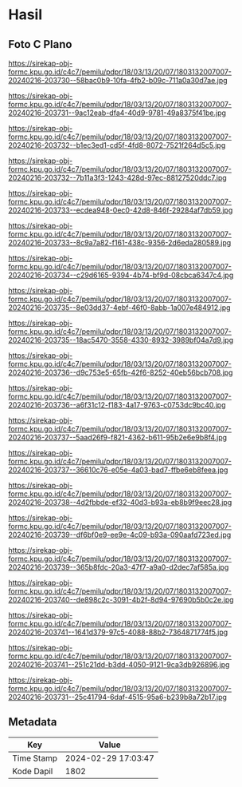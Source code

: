 # Hasil

## Foto C Plano

https://sirekap-obj-formc.kpu.go.id/c4c7/pemilu/pdpr/18/03/13/20/07/1803132007007-20240216-203730--58bac0b9-10fa-4fb2-b09c-711a0a30d7ae.jpg

https://sirekap-obj-formc.kpu.go.id/c4c7/pemilu/pdpr/18/03/13/20/07/1803132007007-20240216-203731--9ac12eab-dfa4-40d9-9781-49a8375f41be.jpg

https://sirekap-obj-formc.kpu.go.id/c4c7/pemilu/pdpr/18/03/13/20/07/1803132007007-20240216-203732--b1ec3ed1-cd5f-4fd8-8072-7521f264d5c5.jpg

https://sirekap-obj-formc.kpu.go.id/c4c7/pemilu/pdpr/18/03/13/20/07/1803132007007-20240216-203732--7b11a3f3-1243-428d-97ec-88127520ddc7.jpg

https://sirekap-obj-formc.kpu.go.id/c4c7/pemilu/pdpr/18/03/13/20/07/1803132007007-20240216-203733--ecdea948-0ec0-42d8-846f-29284af7db59.jpg

https://sirekap-obj-formc.kpu.go.id/c4c7/pemilu/pdpr/18/03/13/20/07/1803132007007-20240216-203733--8c9a7a82-f161-438c-9356-2d6eda280589.jpg

https://sirekap-obj-formc.kpu.go.id/c4c7/pemilu/pdpr/18/03/13/20/07/1803132007007-20240216-203734--c29d6165-9394-4b74-bf9d-08cbca6347c4.jpg

https://sirekap-obj-formc.kpu.go.id/c4c7/pemilu/pdpr/18/03/13/20/07/1803132007007-20240216-203735--8e03dd37-4ebf-46f0-8abb-1a007e484912.jpg

https://sirekap-obj-formc.kpu.go.id/c4c7/pemilu/pdpr/18/03/13/20/07/1803132007007-20240216-203735--18ac5470-3558-4330-8932-3989bf04a7d9.jpg

https://sirekap-obj-formc.kpu.go.id/c4c7/pemilu/pdpr/18/03/13/20/07/1803132007007-20240216-203736--d9c753e5-65fb-42f6-8252-40eb56bcb708.jpg

https://sirekap-obj-formc.kpu.go.id/c4c7/pemilu/pdpr/18/03/13/20/07/1803132007007-20240216-203736--a6f31c12-f183-4a17-9763-c0753dc9bc40.jpg

https://sirekap-obj-formc.kpu.go.id/c4c7/pemilu/pdpr/18/03/13/20/07/1803132007007-20240216-203737--5aad26f9-f821-4362-b611-95b2e6e9b8f4.jpg

https://sirekap-obj-formc.kpu.go.id/c4c7/pemilu/pdpr/18/03/13/20/07/1803132007007-20240216-203737--36610c76-e05e-4a03-bad7-ffbe6eb8feea.jpg

https://sirekap-obj-formc.kpu.go.id/c4c7/pemilu/pdpr/18/03/13/20/07/1803132007007-20240216-203738--4d2fbbde-ef32-40d3-b93a-eb8b9f9eec28.jpg

https://sirekap-obj-formc.kpu.go.id/c4c7/pemilu/pdpr/18/03/13/20/07/1803132007007-20240216-203739--df6bf0e9-ee9e-4c09-b93a-090aafd723ed.jpg

https://sirekap-obj-formc.kpu.go.id/c4c7/pemilu/pdpr/18/03/13/20/07/1803132007007-20240216-203739--365b8fdc-20a3-47f7-a9a0-d2dec7af585a.jpg

https://sirekap-obj-formc.kpu.go.id/c4c7/pemilu/pdpr/18/03/13/20/07/1803132007007-20240216-203740--de898c2c-3091-4b2f-8d94-97690b5b0c2e.jpg

https://sirekap-obj-formc.kpu.go.id/c4c7/pemilu/pdpr/18/03/13/20/07/1803132007007-20240216-203741--1641d379-97c5-4088-88b2-7364871774f5.jpg

https://sirekap-obj-formc.kpu.go.id/c4c7/pemilu/pdpr/18/03/13/20/07/1803132007007-20240216-203741--251c21dd-b3dd-4050-9121-9ca3db926896.jpg

https://sirekap-obj-formc.kpu.go.id/c4c7/pemilu/pdpr/18/03/13/20/07/1803132007007-20240216-203731--25c41794-6daf-4515-95a6-b239b8a72b17.jpg


## Metadata

| Key        | Value               |
| ---------- | ------------------- |
| Time Stamp | 2024-02-29 17:03:47 |
| Kode Dapil | 1802                |




